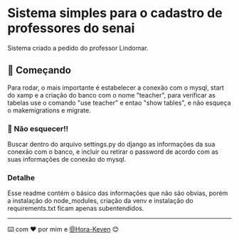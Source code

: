 # Sistema simples para o cadastro de professores do senai

Sistema criado a pedido do professor Lindomar.

## 🚀 Começando

Para rodar, o mais importante é estabelecer a conexão com o mysql, start do xamp e a criação do banco com o nome "teacher", para verificar as tabelas use o comando "use teacher" e entao "show tables", e não esqueça o makemigrations e migrate.

### 🔧 Não esquecer!!

Buscar dentro do arquivo settings.py do django as informações da sua conexão com o banco, e incluir ou retirar o password de acordo com as suas informações de conexão do mysql.

### Detalhe

Esse readme contém o básico das informações que não são obvias, porém a instalação do node_modules, criação da venv e instalação do requirements.txt ficam apenas subentendidos. 


---
⌨️ com ❤️ por mim e [@Hora-Keven](https://github.com/Hora-Keven) 😊
